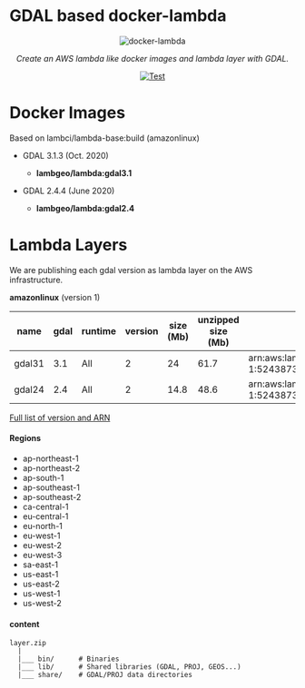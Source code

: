 # GDAL based docker-lambda

<p align="center">
  <img src="" style="max-width: 800px;" alt="docker-lambda"></a>
</p>
<p align="center">
  <em>Create an AWS lambda like docker images and lambda layer with GDAL.</em>
</p>
<p align="center">
  <a href="https://github.com/cogeotiff/rio-tiler/actions?query=workflow%3ACI" target="_blank">
      <img src="https://github.com/cogeotiff/rio-tiler/workflows/CI/badge.svg" alt="Test">
  </a>
</p>


# Docker Images
Based on lambci/lambda-base:build (amazonlinux)
  - GDAL 3.1.3 (Oct. 2020)
    - **lambgeo/lambda:gdal3.1**

  - GDAL 2.4.4 (June 2020)
    - **lambgeo/lambda:gdal2.4**

<!-- Based on lambci/lambda-base-2:build (amazonlinux2)
  - GDAL 3.1.3 (Oct. 2020)
    - **lambgeo/lambda:base2-gdal3.1**

  - GDAL 2.4.4 (June 2020)
    - **lambgeo/lambda:base2-gdal2.4** -->


# Lambda Layers
We are publishing each gdal version as lambda layer on the AWS infrastructure.

**amazonlinux** (version 1)

name | gdal | runtime | version | size (Mb)| unzipped size (Mb)| arn
---|   ---|      ---|      ---|       ---|                ---| ---
gdal31 |   3.1|    All  |        2|        24|               61.7| arn:aws:lambda:us-east-1:524387336408:layer:gdal31:2
gdal24 |   2.4|    All  |        2|      14.8|               48.6| arn:aws:lambda:us-east-1:524387336408:layer:gdal24:2


<!-- **amazonlinux:2** (for latest runtime like python 3.8)-->

[Full list of version and ARN](/arns.json)

#### Regions
- ap-northeast-1
- ap-northeast-2
- ap-south-1
- ap-southeast-1
- ap-southeast-2
- ca-central-1
- eu-central-1
- eu-north-1
- eu-west-1
- eu-west-2
- eu-west-3
- sa-east-1
- us-east-1
- us-east-2
- us-west-1
- us-west-2

#### content

```
layer.zip
  |
  |___ bin/      # Binaries
  |___ lib/      # Shared libraries (GDAL, PROJ, GEOS...)
  |___ share/    # GDAL/PROJ data directories
```
